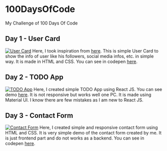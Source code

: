 # 100DaysOfCode
My Challenge of 100 Days Of Code

## Day 1 - User Card
[![User Card](https://i.postimg.cc/8c7vgNs3/Web-capture-4-2-2021-212433.jpg)](https://postimg.cc/kRdGxrQF)
Here, I took inspiration from [here](https://dribbble.com/shots/3913314-User-Profile/attachments/3913314-User-Profile?mode=media). This is simple User Card to show the info of user like his followers, social media infos, etc. in simple way. It is made in HTML and CSS. You can see in codepen [here](https://codepen.io/binamra/full/mdOPGpP).

## Day 2 - TODO App
[![TODO App](https://i.postimg.cc/zvvyx2F4/image.png)](https://postimg.cc/sGFfXc8J)
Here, I created simple TODO App using React JS. You can see demo [here](https://xenodochial-babbage-44d5e8.netlify.app/). It is not responsive but works well one PC. It is made using Material UI. I know there are few mistakes as I am new to React JS.

## Day 3 - Contact Form
[![Contact Form](https://i.postimg.cc/7hSYMVXy/image.png)](https://postimg.cc/9wFhcyvx)
Here, I created simple and responsive contact form using HTML and CSS. It is very simple demo of the contact form created by me. It is just frontend part and do not works as a backend. You can see in codepen [here](https://codepen.io/binamra/pen/abmKapQ).
